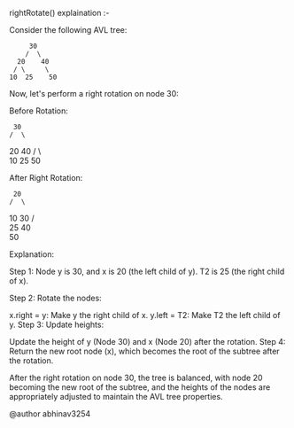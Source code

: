 rightRotate() explaination :- 

Consider the following AVL tree:
```
     30
    /  \
  20    40
 / \     \
10  25    50

```


Now, let's perform a right rotation on node 30:

Before Rotation:

     30
    /  \
  20    40
 / \     \
10  25    50


After Right Rotation:

     20
    /  \
  10    30
       /  \
     25    40
            \
            50


Explanation:

Step 1: Node y is 30, and x is 20 (the left child of y). T2 is 25 (the right child of x).

Step 2: Rotate the nodes:

x.right = y: Make y the right child of x.
y.left = T2: Make T2 the left child of y.
Step 3: Update heights:

Update the height of y (Node 30) and x (Node 20) after the rotation.
Step 4: Return the new root node (x), which becomes the root of the subtree after the rotation.


After the right rotation on node 30, the tree is balanced, with node 20 becoming the new root of the subtree, and the heights of the nodes are appropriately adjusted to maintain the AVL tree properties.





@author abhinav3254
